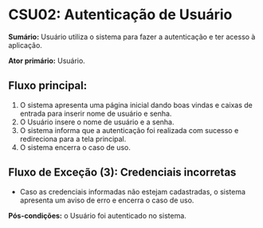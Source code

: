 # CSU02: Autenticação de Usuário

**Sumário:** Usuário utiliza o sistema para fazer a autenticação e ter acesso à aplicação.

**Ator primário:** Usuário.

## Fluxo principal:
1. O sistema apresenta uma página inicial dando boas vindas e caixas de entrada para inserir nome de usuário e senha.
2. O Usuário insere o nome de usuário e a senha.
3. O sistema informa que a autenticação foi realizada com sucesso e redireciona para a tela principal.
4. O sistema encerra o caso de uso.

## Fluxo de Exceção (3): Credenciais incorretas
- Caso as credenciais informadas não estejam cadastradas, o sistema apresenta um aviso de erro e encerra o caso de uso.

**Pós-condições:** o Usuário foi autenticado no sistema.